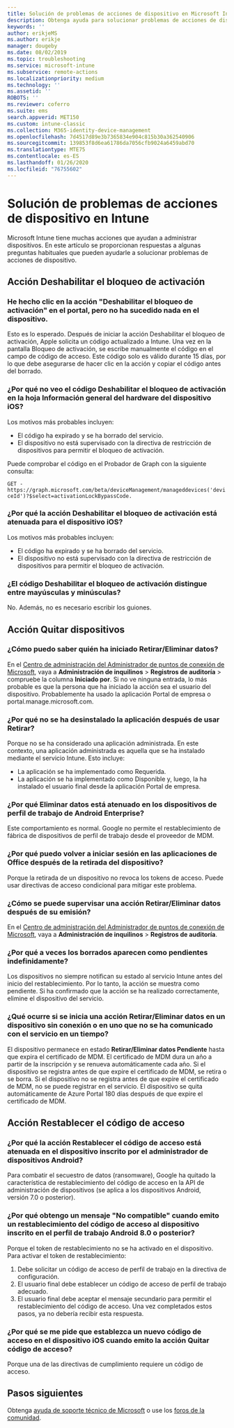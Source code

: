 ```yaml
---
title: Solución de problemas de acciones de dispositivo en Microsoft Intune - Azure | Microsoft Docs
description: Obtenga ayuda para solucionar problemas de acciones de dispositivo.
keywords: ''
author: erikjeMS
ms.author: erikje
manager: dougeby
ms.date: 08/02/2019
ms.topic: troubleshooting
ms.service: microsoft-intune
ms.subservice: remote-actions
ms.localizationpriority: medium
ms.technology: ''
ms.assetid: ''
ROBOTS: ''
ms.reviewer: coferro
ms.suite: ems
search.appverid: MET150
ms.custom: intune-classic
ms.collection: M365-identity-device-management
ms.openlocfilehash: 7d4517d89e3b7365834e904c815b30a362540906
ms.sourcegitcommit: 139853f8d6ea61786da7056cfb9024a6459abd70
ms.translationtype: MTE75
ms.contentlocale: es-ES
ms.lasthandoff: 01/26/2020
ms.locfileid: "76755602"
---
```

# <a name="troubleshoot-device-actions-in-intune"></a>Solución de problemas de acciones de dispositivo en Intune

Microsoft Intune tiene muchas acciones que ayudan a administrar dispositivos. En este artículo se proporcionan respuestas a algunas preguntas habituales que pueden ayudarle a solucionar problemas de acciones de dispositivo.

## <a name="disable-activation-lock-action"></a>Acción Deshabilitar el bloqueo de activación

### <a name="i-clicked-the-disable-activation-lock-action-in-the-portal-but-nothing-happened-on-the-device"></a>He hecho clic en la acción "Deshabilitar el bloqueo de activación" en el portal, pero no ha sucedido nada en el dispositivo.
Esto es lo esperado. Después de iniciar la acción Deshabilitar el bloqueo de activación, Apple solicita un código actualizado a Intune. Una vez en la pantalla Bloqueo de activación, se escribe manualmente el código en el campo de código de acceso. Este código solo es válido durante 15 días, por lo que debe asegurarse de hacer clic en la acción y copiar el código antes del borrado.

### <a name="why-dont-i-see-the-disable-activation-lock-code-in-the-hardware-overview-blade-of-my-ios-device"></a>¿Por qué no veo el código Deshabilitar el bloqueo de activación en la hoja Información general del hardware del dispositivo iOS?
Los motivos más probables incluyen:
- El código ha expirado y se ha borrado del servicio.
- El dispositivo no está supervisado con la directiva de restricción de dispositivos para permitir el bloqueo de activación.

Puede comprobar el código en el Probador de Graph con la siguiente consulta:

```GET - https://graph.microsoft.com/beta/deviceManagement/manageddevices('deviceId')?$select=activationLockBypassCode.```

### <a name="why-is-the-disable-activation-lock-action-greyed-out-for-my-ios-device"></a>¿Por qué la acción Deshabilitar el bloqueo de activación está atenuada para el dispositivo iOS?
Los motivos más probables incluyen: 
- El código ha expirado y se ha borrado del servicio.
- El dispositivo no está supervisado con la directiva de restricción de dispositivos para permitir el bloqueo de activación.

### <a name="is-the-disable-activation-lock-code-case-sensitive"></a>¿El código Deshabilitar el bloqueo de activación distingue entre mayúsculas y minúsculas?
No. Además, no es necesario escribir los guiones.

## <a name="remove-devices-action"></a>Acción Quitar dispositivos

### <a name="how-do-i-tell-who-started-a-retirewipe"></a>¿Cómo puedo saber quién ha iniciado Retirar/Eliminar datos?
En el [Centro de administración del Administrador de puntos de conexión de Microsoft](https://go.microsoft.com/fwlink/?linkid=2109431), vaya a **Administración de inquilinos** > **Registros de auditoría** > compruebe la columna **Iniciado por**.
Si no ve ninguna entrada, lo más probable es que la persona que ha iniciado la acción sea el usuario del dispositivo. Probablemente ha usado la aplicación Portal de empresa o portal.manage.microsoft.com.

### <a name="why-wasnt-my-application-uninstalled-after-using-retire"></a>¿Por qué no se ha desinstalado la aplicación después de usar Retirar?
Porque no se ha considerado una aplicación administrada. En este contexto, una aplicación administrada es aquella que se ha instalado mediante el servicio Intune. Esto incluye:
- La aplicación se ha implementado como Requerida.
- La aplicación se ha implementado como Disponible y, luego, la ha instalado el usuario final desde la aplicación Portal de empresa.

### <a name="why-is-wipe-grayed-out-for-android-enterprise-work-profile-devices"></a>¿Por qué Eliminar datos está atenuado en los dispositivos de perfil de trabajo de Android Enterprise?
Este comportamiento es normal. Google no permite el restablecimiento de fábrica de dispositivos de perfil de trabajo desde el proveedor de MDM.

### <a name="why-can-i-sign-back-into-my-office-apps-after-my-device-was-retired"></a>¿Por qué puedo volver a iniciar sesión en las aplicaciones de Office después de la retirada del dispositivo?
Porque la retirada de un dispositivo no revoca los tokens de acceso. Puede usar directivas de acceso condicional para mitigar este problema.

### <a name="how-can-i-monitor-a-retirewipe-action-after-it-was-issued"></a>¿Cómo se puede supervisar una acción Retirar/Eliminar datos después de su emisión?
En el [Centro de administración del Administrador de puntos de conexión de Microsoft](https://go.microsoft.com/fwlink/?linkid=2109431), vaya a **Administración de inquilinos** > **Registros de auditoría**.

### <a name="why-do-wipes-sometimes-show-as-pending-indefinitely"></a>¿Por qué a veces los borrados aparecen como pendientes indefinidamente?
Los dispositivos no siempre notifican su estado al servicio Intune antes del inicio del restablecimiento. Por lo tanto, la acción se muestra como pendiente. Si ha confirmado que la acción se ha realizado correctamente, elimine el dispositivo del servicio.

### <a name="what-happens-if-i-start-a-retirewipe-on-an-offline-device-or-a-device-that-hasnt-communicated-with-the-service-in-a-while"></a>¿Qué ocurre si se inicia una acción Retirar/Eliminar datos en un dispositivo sin conexión o en uno que no se ha comunicado con el servicio en un tiempo?
El dispositivo permanece en estado **Retirar/Eliminar datos Pendiente** hasta que expira el certificado de MDM. El certificado de MDM dura un año a partir de la inscripción y se renueva automáticamente cada año. Si el dispositivo se registra antes de que expire el certificado de MDM, se retira o se borra. Si el dispositivo no se registra antes de que expire el certificado de MDM, no se puede registrar en el servicio. El dispositivo se quita automáticamente de Azure Portal 180 días después de que expire el certificado de MDM.


## <a name="reset-passcode-action"></a>Acción Restablecer el código de acceso

### <a name="why-is-the-reset-passcode-action-greyed-out-on-my-android-device-admin-enrolled-device"></a>¿Por qué la acción Restablecer el código de acceso está atenuada en el dispositivo inscrito por el administrador de dispositivos Android?
Para combatir el secuestro de datos (ransomware), Google ha quitado la característica de restablecimiento del código de acceso en la API de administración de dispositivos (se aplica a los dispositivos Android, versión 7.0 o posterior).

### <a name="why-do-i-get-a-not-supported-message-when-i-issue-a-passcode-reset-to-my-android-80-or-later-work-profile-enrolled-device"></a>¿Por qué obtengo un mensaje "No compatible" cuando emito un restablecimiento del código de acceso al dispositivo inscrito en el perfil de trabajo Android 8.0 o posterior?
Porque el token de restablecimiento no se ha activado en el dispositivo. Para activar el token de restablecimiento:
1. Debe solicitar un código de acceso de perfil de trabajo en la directiva de configuración.
2. El usuario final debe establecer un código de acceso de perfil de trabajo adecuado.
3. El usuario final debe aceptar el mensaje secundario para permitir el restablecimiento del código de acceso.
Una vez completados estos pasos, ya no debería recibir esta respuesta.

### <a name="why-am-i-prompted-to-set-a-new-passcode-on-my-ios-device-when-i-issue-the-remove-passcode-action"></a>¿Por qué se me pide que establezca un nuevo código de acceso en el dispositivo iOS cuando emito la acción Quitar código de acceso?
Porque una de las directivas de cumplimiento requiere un código de acceso.

## <a name="next-steps"></a>Pasos siguientes

Obtenga [ayuda de soporte técnico de Microsoft](../fundamentals/get-support.md) o use los [foros de la comunidad](https://social.technet.microsoft.com/Forums/en-US/home?category=microsoftintune).
